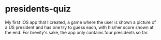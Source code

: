 # presidents-quiz

My first IOS app that I created, a game where the user is shown a picture of a US president and has one try to guess each, with his/her score shown at the end.
For brevity's sake, the app only contains four presidents so far.
